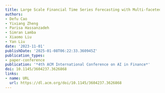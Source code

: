 ```yaml
---
title: Large Scale Financial Time Series Forecasting with Multi-faceted Model
authors:
- Defu Cao
- Yixiang Zheng
- Parisa Hassanzadeh
- Simran Lamba
- Xiaomo Liu
- Yan Liu
date: '2023-11-01'
publishDate: '2025-01-08T06:22:33.360945Z'
publication_types:
- paper-conference
publication: '*4th ACM International Conference on AI in Finance*'
doi: 10.1145/3604237.3626868
links:
- name: URL
  url: https://dl.acm.org/doi/10.1145/3604237.3626868
---
```

